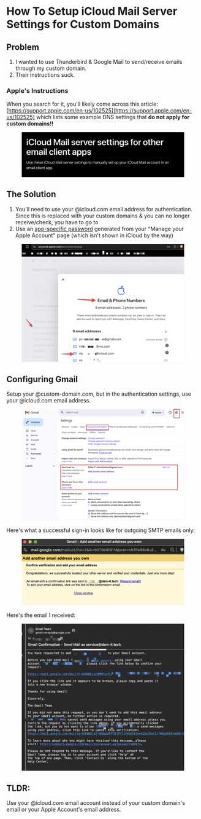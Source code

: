 # How To Setup iCloud Mail Server Settings for Custom Domains

## Problem

1. I wanted to use Thunderbird & Google Mail to send/receive emails through my custom domain.
2. Their instructions suck.

### Apple's Instructions

When you search for it, you'll likely come across this article: [https://support.apple.com/en-us/102525](https://support.apple.com/en-us/102525) which lists some example DNS settings that **do not apply for custom domains!!**&#x20;

<figure><img src="../../../.gitbook/assets/CleanShot 2025-10-18 at 07.48.28@2x.png" alt=""><figcaption></figcaption></figure>

## The Solution

1. You'll need to use your @icloud.com email address for authentication. Since this is replaced with your custom domains & you can no longer receive/check, you have to go to&#x20;
2. Use an [app-specific password](https://support.apple.com/en-us/102654) generated from your "Manage your Apple Account" page (which isn't shown in iCloud by the way)

<figure><img src="../../../.gitbook/assets/CleanShot 2025-10-18 at 07.51.14@2x.png" alt=""><figcaption></figcaption></figure>



## Configuring Gmail

Setup your @custom-domain.com, but in the authentication settings, use your @icloud.com email address.&#x20;

<figure><img src="../../../.gitbook/assets/image (1).png" alt=""><figcaption></figcaption></figure>

Here's what a successful sign-in looks like for outgoing SMTP emails only:

<figure><img src="../../../.gitbook/assets/CleanShot 2025-10-18 at 07.54.33@2x.png" alt=""><figcaption></figcaption></figure>



Here's the email I received:

<figure><img src="../../../.gitbook/assets/CleanShot 2025-10-18 at 07.55.59@2x.png" alt=""><figcaption></figcaption></figure>

## TLDR:

Use your @icloud.com email account instead of your custom domain's email or your Apple Account's email address.&#x20;
